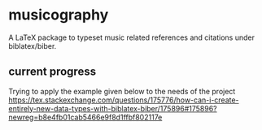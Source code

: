 # musicography

A LaTeX package to typeset music related references and citations under biblatex/biber. 

## current progress

Trying to apply the example given below to the needs of the project
https://tex.stackexchange.com/questions/175776/how-can-i-create-entirely-new-data-types-with-biblatex-biber/175896#175896?newreg=b8e4fb01cab5466e9f8d1ffbf802117e
